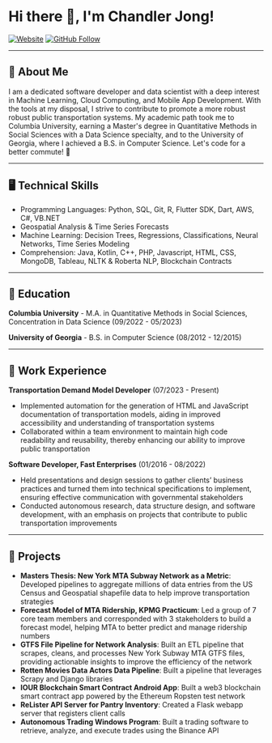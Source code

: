 # Hi there 👋, I'm Chandler Jong!

[![Website](https://img.shields.io/website?label=musingcj.com&style=for-the-badge&url=https%3A%2F%2Fmusingcj.com)](https://musingcj.com)
[![GitHub Follow](https://img.shields.io/github/followers/ctjong27?label=Follow&style=social)](https://github.com/ctjong27)

---

## 📝 About Me

I am a dedicated software developer and data scientist with a deep interest in Machine Learning, Cloud Computing, and Mobile App Development. With the tools at my disposal, I strive to contribute to promote a more robust robust public transportation systems. My academic path took me to Columbia University, earning a Master's degree in Quantitative Methods in Social Sciences with a Data Science specialty, and to the University of Georgia, where I achieved a B.S. in Computer Science. Let's code for a better commute! 🚆

---

## 🖥️ Technical Skills

- Programming Languages: Python, SQL, Git, R, Flutter SDK, Dart, AWS, C#, VB.NET
- Geospatial Analysis & Time Series Forecasts
- Machine Learning: Decision Trees, Regressions, Classifications, Neural Networks, Time Series Modeling
- Comprehension: Java, Kotlin, C++, PHP, Javascript, HTML, CSS, MongoDB, Tableau, NLTK & Roberta NLP, Blockchain Contracts

---

## 🏫 Education

**Columbia University** - M.A. in Quantitative Methods in Social Sciences, Concentration in Data Science (09/2022 - 05/2023)

**University of Georgia** - B.S. in Computer Science (08/2012 - 12/2015)

---

## 💼 Work Experience

**Transportation Demand Model Developer** (07/2023 - Present) 
- Implemented automation for the generation of HTML and JavaScript documentation of transportation models, aiding in improved accessibility and understanding of transportation systems
- Collaborated within a team environment to maintain high code readability and reusability, thereby enhancing our ability to improve public transportation

**Software Developer, Fast Enterprises** (01/2016 - 08/2022)
- Held presentations and design sessions to gather clients’ business practices and turned them into technical specifications to implement, ensuring effective communication with governmental stakeholders
- Conducted autonomous research, data structure design, and software development, with an emphasis on projects that contribute to public transportation improvements

---

## 🧠 Projects

- **Masters Thesis: New York MTA Subway Network as a Metric**: Developed pipelines to aggregate millions of data entries from the US Census and Geospatial shapefile data to help improve transportation strategies
- **Forecast Model of MTA Ridership, KPMG Practicum**: Led a group of 7 core team members and corresponded with 3 stakeholders to build a forecast model, helping MTA to better predict and manage ridership numbers
- **GTFS File Pipeline for Network Analysis**: Built an ETL pipeline that scrapes, cleans, and processes New York Subway MTA GTFS files, providing actionable insights to improve the efficiency of the network
- **Rotten Movies Data Actors Data Pipeline**: Built a pipeline that leverages Scrapy and Django libraries
- **IOUR Blockchain Smart Contract Android App**: Built a web3 blockchain smart contract app powered by the Ethereum Ropsten test network
- **ReLister API Server for Pantry Inventory**: Created a Flask webapp server that registers client calls
- **Autonomous Trading Windows Program**: Built a trading software to retrieve, analyze, and execute trades using the Binance API
